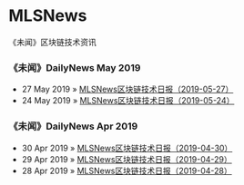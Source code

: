 # MLSNews
《未闻》区块链技术资讯 

### 《未闻》DailyNews May 2019

- 27 May 2019 » [MLSNews区块链技术日报（2019-05-27）](./DailyNews/20190527.md)
- 24 May 2019 » [MLSNews区块链技术日报（2019-05-24）](./DailyNews/20190524.md)


### 《未闻》DailyNews Apr 2019

- 30 Apr 2019 » [MLSNews区块链技术日报（2019-04-30）](./DailyNews/20190430.md)
- 29 Apr 2019 » [MLSNews区块链技术日报（2019-04-29）](./DailyNews/20190429.md)
- 28 Apr 2019 » [MLSNews区块链技术日报（2019-04-28）](./DailyNews/20190428.md)
